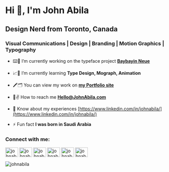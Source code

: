 <h1 align="left">Hi 👋, I'm John Abila</h1>
<h2 align="left">Design Nerd from Toronto, Canada</h2>

<h3 align="left">Visual Communications | Design | Branding | Motion Graphics | Typography</h3>

- ⌨️🎨 I’m currently working on the typeface project <a href="https://www.kickstarter.com/projects/johnabila/baybayin-neue-the-modern-font-of-a-ancient-filipino-script?ref=6bbj9u&token=9c1f4c44" target="_blank">**Baybayin Neue**</a>

- 📈📑 I’m currently learning **Type Design, Mograph, Animation**

- 🖍🗂 You can view my work on <a href="https://johnabila.com/" target="_blank">**my Portfolio site**</a>

- 📨✌️ How to reach me **Hello@JohnAbila.com**

- 📄 Know about my experiences [https://www.linkedin.com/in/johnabila/](https://www.linkedin.com/in/johnabila/)

- ⚡ Fun fact **I was born in Saudi Arabia**

<h3 align="left">Connect with me:</h3>
<p align="left">
<a href="https://twitter.com/johnabiladesign" target="blank"><img align="center" src="https://raw.githubusercontent.com/rahuldkjain/github-profile-readme-generator/master/src/images/icons/Social/twitter.svg" alt="johnabiladesign" height="30" width="40" /></a>
<a href="https://linkedin.com/in/johnabila" target="blank"><img align="center" src="https://raw.githubusercontent.com/rahuldkjain/github-profile-readme-generator/master/src/images/icons/Social/linked-in-alt.svg" alt="johnabila" height="30" width="40" /></a>
<a href="https://instagram.com/johnabiladesign" target="blank"><img align="center" src="https://raw.githubusercontent.com/rahuldkjain/github-profile-readme-generator/master/src/images/icons/Social/instagram.svg" alt="johnabiladesign" height="30" width="40" /></a>
<a href="https://dribbble.com/johnabila" target="blank"><img align="center" src="https://raw.githubusercontent.com/rahuldkjain/github-profile-readme-generator/master/src/images/icons/Social/dribbble.svg" alt="johnabila" height="30" width="40" /></a>
<a href="https://www.behance.net/johnabila" target="blank"><img align="center" src="https://raw.githubusercontent.com/rahuldkjain/github-profile-readme-generator/master/src/images/icons/Social/behance.svg" alt="johnabila" height="30" width="40" /></a>
<a href="https://www.youtube.com/c/johnabila" target="blank"><img align="center" src="https://raw.githubusercontent.com/rahuldkjain/github-profile-readme-generator/master/src/images/icons/Social/youtube.svg" alt="johnabila" height="30" width="40" /></a>
</p>
<p align="left"> <img src="https://komarev.com/ghpvc/?username=johnabila&label=Profile%20views&color=0e75b6&style=flat" alt="johnabila" /> </p>
